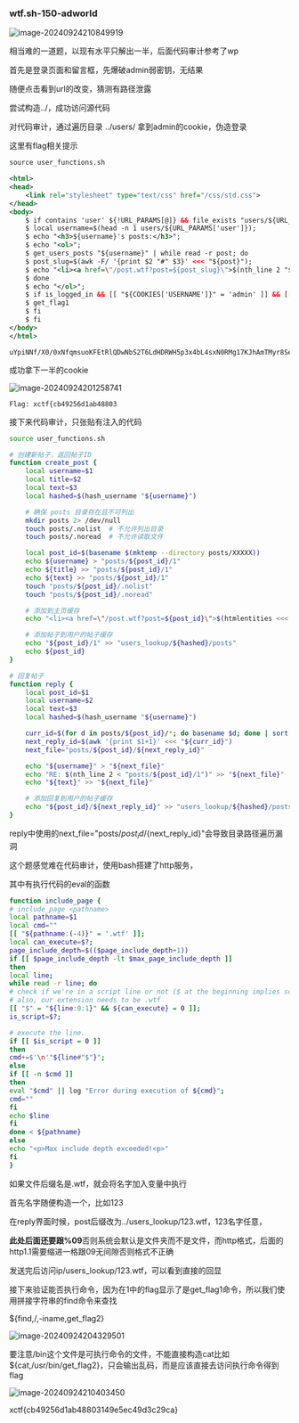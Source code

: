 ### wtf.sh-150-adworld

![image-20240924210849919](C:\Users\10649\AppData\Roaming\Typora\typora-user-images\image-20240924210849919.png)

相当难的一道题，以现有水平只解出一半，后面代码审计参考了wp

首先是登录页面和留言框，先爆破admin弱密钥，无结果

随便点击看到url的改变，猜测有路径泄露



尝试构造../，成功访问源代码



对代码审计，通过遍历目录 ../users/ 拿到admin的cookie，伪造登录

这里有flag相关提示

```xml
source user_functions.sh

<html>
<head>
    <link rel="stylesheet" type="text/css" href="/css/std.css">
</head>
<body>
    $ if contains 'user' ${!URL_PARAMS[@]} && file_exists "users/${URL_PARAMS['user']}" $ then
    $ local username=$(head -n 1 users/${URL_PARAMS['user']});
    $ echo "<h3>${username}'s posts:</h3>";
    $ echo "<ol>";
    $ get_users_posts "${username}" | while read -r post; do
    $ post_slug=$(awk -F/ '{print $2 "#" $3}' <<< "${post}");
    $ echo "<li><a href=\"/post.wtf?post=${post_slug}\">$(nth_line 2 "${post}" | htmlentities)</a></li>";
    $ done
    $ echo "</ol>";
    $ if is_logged_in && [[ "${COOKIES['USERNAME']}" = 'admin' ]] && [[ ${username} = 'admin' ]] $ then
    $ get_flag1
    $ fi
    $ fi
</body>
</html>

```



```
uYpiNNf/X0/0xNfqmsuoKFEtRlQDwNbS2T6LdHDRWH5p3x4bL4sxN0RMg17KJhAmTMyr8Sem++fldP0scW7g3w==
```

成功拿下一半的cookie

![image-20240924201258741](C:\Users\10649\AppData\Roaming\Typora\typora-user-images\image-20240924201258741.png)

```
Flag: xctf{cb49256d1ab48803
```



接下来代码审计，只张贴有注入的代码

```bash
source user_functions.sh

# 创建新帖子，返回帖子ID
function create_post {
    local username=$1
    local title=$2
    local text=$3
    local hashed=$(hash_username "${username}")

    # 确保 posts 目录存在且不可列出
    mkdir posts 2> /dev/null
    touch posts/.nolist  # 不允许列出目录
    touch posts/.noread  # 不允许读取文件

    local post_id=$(basename $(mktemp --directory posts/XXXXX))
    echo ${username} > "posts/${post_id}/1"
    echo ${title} >> "posts/${post_id}/1"
    echo ${text} >> "posts/${post_id}/1"
    touch "posts/${post_id}/.nolist"
    touch "posts/${post_id}/.noread"

    # 添加到主页缓存
    echo "<li><a href=\"/post.wtf?post=${post_id}\">$(htmlentities <<< ${title})</a> by $(htmlentities <<< ${username})</li>" >> .index_cache.html

    # 添加帖子到用户的帖子缓存
    echo "${post_id}/1" >> "users_lookup/${hashed}/posts"
    echo ${post_id}
}

# 回复帖子
function reply {
    local post_id=$1
    local username=$2
    local text=$3
    local hashed=$(hash_username "${username}")

    curr_id=$(for d in posts/${post_id}/*; do basename $d; done | sort -n | tail -n 1)
    next_reply_id=$(awk '{print $1+1}' <<< "${curr_id}")
    next_file="posts/${post_id}/${next_reply_id}"

    echo "${username}" > "${next_file}"
    echo "RE: $(nth_line 2 < "posts/${post_id}/1")" >> "${next_file}"
    echo "${text}" >> "${next_file}"

    # 添加回复到用户的帖子缓存
    echo "${post_id}/${next_reply_id}" >> "users_lookup/${hashed}/posts"
}

```

reply中使用的next_file="posts/${post_id}/${next_reply_id}"会导致目录路径遍历漏洞



这个题感觉难在代码审计，使用bash搭建了http服务，

其中有执行代码的eval的函数

```bash
function include_page {
# include_page <pathname>
local pathname=$1
local cmd=""
[[ "${pathname:(-4)}" = '.wtf' ]];
local can_execute=$?;
page_include_depth=$(($page_include_depth+1))
if [[ $page_include_depth -lt $max_page_include_depth ]]
then
local line;
while read -r line; do
# check if we're in a script line or not ($ at the beginning implies script line)
# also, our extension needs to be .wtf
[[ "$" = "${line:0:1}" && ${can_execute} = 0 ]];
is_script=$?;

# execute the line.
if [[ $is_script = 0 ]]
then
cmd+=$'\n'"${line#"$"}";
else
if [[ -n $cmd ]]
then
eval "$cmd" || log "Error during execution of ${cmd}";
cmd=""
fi
echo $line
fi
done < ${pathname}
else
echo "<p>Max include depth exceeded!<p>"
fi
}
```

如果文件后缀名是.wtf，就会将名字加入变量中执行

首先名字随便构造一个，比如123

在reply界面时候，post后缀改为../users_lookup/123.wtf，123名字任意，

**此处后面还要跟%09**否则系统会默认是文件夹而不是文件，而http格式，后面的http1.1需要缩进一格跟09无间隙否则格式不正确

发送完后访问ip/users_lookup/123.wtf，可以看到直接的回显

接下来验证能否执行命令，因为在1中的flag显示了是get_flag1命令，所以我们使用拼接字符串的find命令来查找

${find,/,-iname,get_flag2}



![image-20240924204329501](C:\Users\10649\AppData\Roaming\Typora\typora-user-images\image-20240924204329501.png)

要注意/bin这个文件是可执行命令的文件，不能直接构造cat比如${cat,/usr/bin/get_flag2}，只会输出乱码，而是应该直接去访问执行命令得到flag

![image-20240924210403450](C:\Users\10649\AppData\Roaming\Typora\typora-user-images\image-20240924210403450.png)



xctf{cb49256d1ab48803149e5ec49d3c29ca}